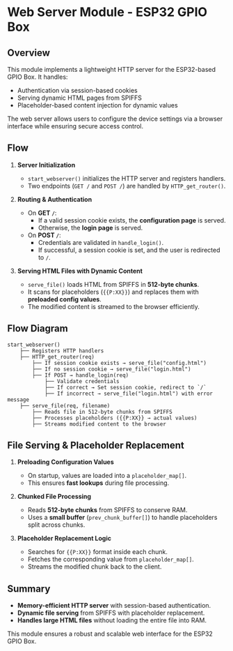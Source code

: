 # Web Server Module - ESP32 GPIO Box

## Overview
This module implements a lightweight HTTP server for the ESP32-based GPIO Box. It handles:
- Authentication via session-based cookies
- Serving dynamic HTML pages from SPIFFS
- Placeholder-based content injection for dynamic values 

The web server allows users to configure the device settings via a browser interface while ensuring secure access control.

## Flow
1. **Server Initialization**
   - `start_webserver()` initializes the HTTP server and registers handlers.
   - Two endpoints (`GET /` and `POST /`) are handled by `HTTP_get_router()`.

2. **Routing & Authentication**
   - On **GET `/`**: 
     - If a valid session cookie exists, the **configuration page** is served.
     - Otherwise, the **login page** is served.
   - On **POST `/`**:
     - Credentials are validated in `handle_login()`.
     - If successful, a session cookie is set, and the user is redirected to `/`.

3. **Serving HTML Files with Dynamic Content**
   - `serve_file()` loads HTML from SPIFFS in **512-byte chunks**.
   - It scans for placeholders (`{{P:XX}}`) and replaces them with **preloaded config values**.
   - The modified content is streamed to the browser efficiently.

## Flow Diagram
```plaintext
start_webserver()
    ├── Registers HTTP handlers
    ├── HTTP_get_router(req)
        ├── If session cookie exists → serve_file("config.html")
        ├── If no session cookie → serve_file("login.html")
        ├── If POST → handle_login(req)
            ├── Validate credentials
            ├── If correct → Set session cookie, redirect to `/`
            ├── If incorrect → serve_file("login.html") with error message
    ├── serve_file(req, filename)
        ├── Reads file in 512-byte chunks from SPIFFS
        ├── Processes placeholders ({{P:XX}} → actual values)
        ├── Streams modified content to the browser
```

## File Serving & Placeholder Replacement
1. **Preloading Configuration Values**
   - On startup, values are loaded into a `placeholder_map[]`.
   - This ensures **fast lookups** during file processing.

2. **Chunked File Processing**
   - Reads **512-byte chunks** from SPIFFS to conserve RAM.
   - Uses a **small buffer** (`prev_chunk_buffer[]`) to handle placeholders split across chunks.

3. **Placeholder Replacement Logic**
   - Searches for `{{P:XX}}` format inside each chunk.
   - Fetches the corresponding value from `placeholder_map[]`.
   - Streams the modified chunk back to the client.

## Summary
- **Memory-efficient HTTP server** with session-based authentication.
- **Dynamic file serving** from SPIFFS with placeholder replacement.
- **Handles large HTML files** without loading the entire file into RAM.

This module ensures a robust and scalable web interface for the ESP32 GPIO Box.

